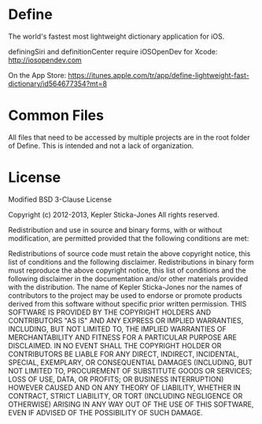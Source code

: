 Define
======

The world's fastest most lightweight dictionary application for iOS.

definingSiri and definitionCenter require iOSOpenDev for Xcode: http://iosopendev.com

On the App Store: https://itunes.apple.com/tr/app/define-lightweight-fast-dictionary/id564677354?mt=8

Common Files
============

All files that need to be accessed by multiple projects are in the root folder of Define. This is intended and not a lack of organization.

License
=======

Modified BSD 3-Clause License

Copyright (c) 2012-2013, Kepler Sticka-Jones
All rights reserved.

Redistribution and use in source and binary forms, with or without modification, are permitted provided that the following conditions are met:

Redistributions of source code must retain the above copyright notice, this list of conditions and the following disclaimer.
Redistributions in binary form must reproduce the above copyright notice, this list of conditions and the following disclaimer in the documentation and/or other materials provided with the distribution.
The name of Kepler Sticka-Jones nor the names of contributors to the project may be used to endorse or promote products derived from this software without specific prior written permission.
THIS SOFTWARE IS PROVIDED BY THE COPYRIGHT HOLDERS AND CONTRIBUTORS "AS IS" AND ANY EXPRESS OR IMPLIED WARRANTIES, INCLUDING, BUT NOT LIMITED TO, THE IMPLIED WARRANTIES OF MERCHANTABILITY AND FITNESS FOR A PARTICULAR PURPOSE ARE DISCLAIMED. IN NO EVENT SHALL THE COPYRIGHT HOLDER OR CONTRIBUTORS BE LIABLE FOR ANY DIRECT, INDIRECT, INCIDENTAL, SPECIAL, EXEMPLARY, OR CONSEQUENTIAL DAMAGES (INCLUDING, BUT NOT LIMITED TO, PROCUREMENT OF SUBSTITUTE GOODS OR SERVICES; LOSS OF USE, DATA, OR PROFITS; OR BUSINESS INTERRUPTION) HOWEVER CAUSED AND ON ANY THEORY OF LIABILITY, WHETHER IN CONTRACT, STRICT LIABILITY, OR TORT (INCLUDING NEGLIGENCE OR OTHERWISE) ARISING IN ANY WAY OUT OF THE USE OF THIS SOFTWARE, EVEN IF ADVISED OF THE POSSIBILITY OF SUCH DAMAGE.
